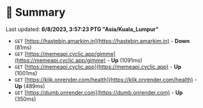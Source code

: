 # 📖 Summary
Last updated: **6/8/2023, 3:57:23 PTG "Asia/Kuala_Lumpur"**

- `GET` [https://hastebin.amarkim.in](https://hastebin.amarkim.in) - **Down** (81ms)
- `GET` [https://memeapi.cyclic.app/gimme](https://memeapi.cyclic.app/gimme) - **Up** (1091ms)
- `GET` [https://memeapi.cyclic.app](https://memeapi.cyclic.app) - **Up** (1001ms)
- `GET` [https://klik.onrender.com/health](https://klik.onrender.com/health) - **Up** (489ms)
- `GET` [https://dumb.onrender.com](https://dumb.onrender.com) - **Up** (350ms)
